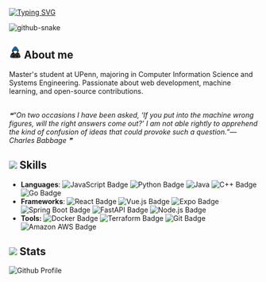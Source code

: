 [![Typing SVG](https://readme-typing-svg.demolab.com?font=JetBrains+Mono&size=32&pause=1000&random=false&width=800&lines=Hello+there%2C+I'm+%40Apocalypsor%F0%9F%91%8B)](https://git.io/typing-svg)

<picture>
  <source media="(prefers-color-scheme: dark)" srcset="https://raw.githubusercontent.com/Apocalypsor/Apocalypsor/output/github-contribution-grid-snake-dark.svg" />
  <source media="(prefers-color-scheme: light)" srcset="https://raw.githubusercontent.com/Apocalypsor/Apocalypsor/output/github-contribution-grid-snake.svg" />
  <img alt="github-snake" src="github-snake.svg" />
</picture>

## <picture><img src = "https://github.com/0xAbdulKhalid/0xAbdulKhalid/raw/main/assets/mdImages/about_me.gif" width = 25px></picture> **About me**
Master's student at UPenn, majoring in Computer Information Science and Systems Engineering. Passionate about web development, machine learning, and open-source contributions.

<br>
<!--STARTS_HERE_QUOTE_README-->
<i>❝“On two occasions I have been asked, ‘If you put into the machine wrong figures, will the right answers come out?’  I am not able rightly to apprehend the kind of confusion of ideas that could provoke such a question.”— Charles Babbage   ❞</i>
<!--ENDS_HERE_QUOTE_README-->

<br>

## <picture><img src="https://media2.giphy.com/media/QssGEmpkyEOhBCb7e1/giphy.gif?cid=ecf05e47a0n3gi1bfqntqmob8g9aid1oyj2wr3ds3mg700bl&rid=giphy.gif" width = 25px></picture> **Skills**

- **Languages**: ![JavaScript Badge](https://img.shields.io/badge/JavaScript-F7DF1E?logo=javascript&logoColor=000&style=flat) ![Python Badge](https://img.shields.io/badge/Python-3776AB?logo=python&logoColor=fff&style=flat) ![Java](https://img.shields.io/badge/java-%23ED8B00.svg?style=for-the-badge&logo=openjdk&logoColor=000&style=flat) ![C++ Badge](https://img.shields.io/badge/C%2B%2B-00599C?logo=cplusplus&logoColor=fff&style=flat) ![Go Badge](https://img.shields.io/badge/Go-00ADD8?logo=go&logoColor=fff&style=flat)
- **Frameworks**: ![React Badge](https://img.shields.io/badge/React-61DAFB?logo=react&logoColor=000&style=flat) ![Vue.js Badge](https://img.shields.io/badge/Vue.js-4FC08D?logo=vuedotjs&logoColor=fff&style=flat) ![Expo Badge](https://img.shields.io/badge/Expo-000020?logo=expo&logoColor=fff&style=flat) ![Spring Boot Badge](https://img.shields.io/badge/Spring%20Boot-6DB33F?logo=springboot&logoColor=fff&style=flat) ![FastAPI Badge](https://img.shields.io/badge/FastAPI-009688?logo=fastapi&logoColor=fff&style=flat) ![Node.js Badge](https://img.shields.io/badge/Node.js-393?logo=nodedotjs&logoColor=fff&style=flat)
- **Tools:** ![Docker Badge](https://img.shields.io/badge/Docker-2496ED?logo=docker&logoColor=fff&style=flat) ![Terraform Badge](https://img.shields.io/badge/Terraform-844FBA?logo=terraform&logoColor=fff&style=flat) ![Git Badge](https://img.shields.io/badge/Git-F05032?logo=git&logoColor=fff&style=flat) ![Amazon AWS Badge](https://img.shields.io/badge/Amazon%20AWS-232F3E?logo=amazonaws&logoColor=fff&style=flat)

## <picture><img src="https://media.giphy.com/media/iY8CRBdQXODJSCERIr/giphy.gif" width="25"></picture> **Stats**

![Github Profile](http://github-profile-summary-cards.vercel.app/api/cards/profile-details?username=Apocalypsor&theme=default)
